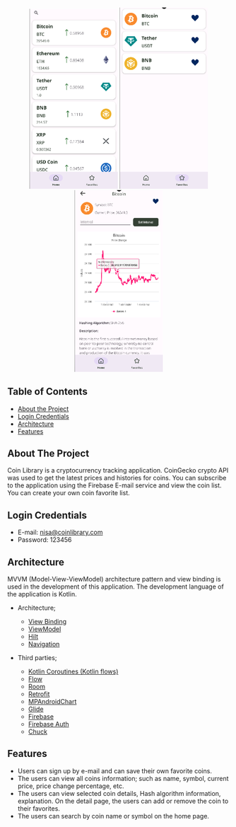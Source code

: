 <br />

<p align="middle">
  <img width="200" src="appimages/img_home.png">
  <img width="200" src="appimages/img_favs.png">
  <img width="200" src="appimages/img_detail.png">

</p>

## Table of Contents

* [About the Project](#about-the-project)
* [Login Credentials](#login-credentials)
* [Architecture](#architecture)
* [Features](#features)

## About The Project
  
Coin Library is a cryptocurrency tracking application. CoinGecko crypto API was used to get the latest prices and histories for coins. You can subscribe to the application using the Firebase E-mail service and view the coin list. You can create your own coin favorite list.

## Login Credentials
- E-mail: nisa@coinlibrary.com
- Password: 123456

## Architecture
MVVM (Model-View-ViewModel) architecture pattern and view binding is used in the development of this application. The development language of the application is Kotlin.

* Architecture;
    * [View Binding](https://developer.android.com/topic/libraries/view-binding)
    * [ViewModel](https://developer.android.com/topic/libraries/architecture/viewmodel)
    * [Hilt](https://developer.android.com/training/dependency-injection/hilt-android) 
    * [Navigation](https://developer.android.com/guide/navigation)

* Third parties;
    * [Kotlin Coroutines (Kotlin flows)](https://developer.android.com/kotlin/flow)
    * [Flow](https://developer.android.com/kotlin/flow)
    * [Room](https://developer.android.com/training/data-storage/room)
    * [Retrofit](https://github.com/square/retrofit)
    * [MPAndroidChart](https://github.com/AAChartModel/AAChartCore-Kotlin)
    * [Glide](https://bumptech.github.io/glide/) 
    * [Firebase](https://firebase.google.com)
    * [Firebase Auth](https://firebase.google.com/docs/auth)
    * [Chuck](https://github.com/ChuckerTeam/chucker)
  
## Features
  - Users can sign up by e-mail and can save their own favorite coins.
  - The users can view all coins information; such as name, symbol, current price, price change percentage, etc.
  - The users can view selected coin details, Hash algorithm information, explanation. On the detail page, the users can add or remove the coin to their favorites.
  - The users can search by coin name or symbol on the home page.

